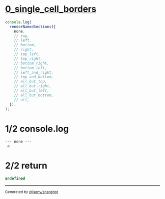 # [0_single_cell_borders](../../table_1_cell.test.mjs#L123)

```js
console.log(
  renderNamedSections({
    none,
    // top,
    // left,
    // bottom,
    // right,
    // top_left,
    // top_right,
    // bottom_right,
    // bottom_left,
    // left_and_right,
    // top_and_bottom,
    // all_but_top,
    // all_but_right,
    // all_but_left,
    // all_but_bottom,
    // all,
  }),
);
```

# 1/2 console.log

```console
--- none ---
 a 

```

# 2/2 return

```js
undefined
```

---

<sub>
  Generated by <a href="https://github.com/jsenv/core/tree/main/packages/independent/snapshot">@jsenv/snapshot</a>
</sub>
